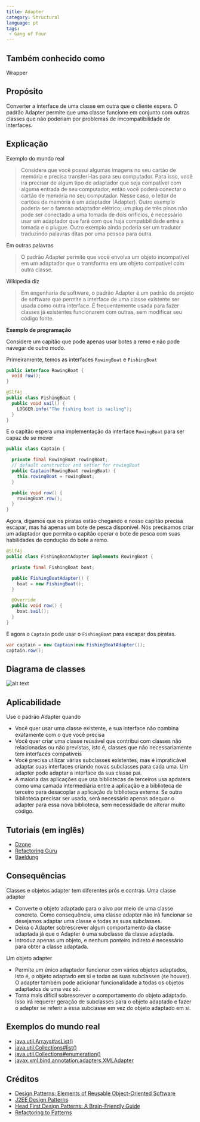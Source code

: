 ```yaml
---
title: Adapter
category: Structural
language: pt
tags:
 - Gang of Four
---
```


## Também conhecido como
Wrapper

## Propósito
Converter a interface de uma classe em outra que o cliente espera.
O padrão Adapter permite que uma classe funcione em conjunto com outras classes que não poderiam por problemas de imcompatibilidade de interfaces.

## Explicação

Exemplo do mundo real

> Considere que você possui algumas imagens no seu cartão de memória e precisa transferí-las para seu computador. Para isso, você irá precisar de algum tipo de adaptador que seja compatível com alguma entrada de seu computador, então você poderá conectar o cartão de memória no seu computador. Nesse caso, o leitor de cartões de memória é um adaptador (Adapter).
> Outro exemplo poderia ser o famoso adaptador elétrico; um plug de três pinos não pode ser conectado a uma tomada de dois oríficios, é necessário usar um adaptador que fará com que haja compatibilidade entre a tomada e o plugue.
> Outro exemplo ainda poderia ser um tradutor traduzindo palavras ditas por uma pessoa para outra.

Em outras palavras

> O padrão Adapter permite que você envolva um objeto incompatível em um adaptador que o transforma em um objeto compatível com outra classe.

Wikipedia diz

> Em engenharia de software, o padrão Adapter é um padrão de projeto de software que permite a interface de uma classe existente ser usada como outra interface. É frequentemente usada para fazer classes já existentes funcionarem com outras, sem modificar seu código fonte.

**Exemplo de programação**

Considere um capitão que pode apenas usar botes a remo e não pode navegar de outro modo.

Primeiramente, temos as interfaces `RowingBoat` e `FishingBoat`

```java
public interface RowingBoat {
  void row();
}

@Slf4j
public class FishingBoat {
  public void sail() {
    LOGGER.info("The fishing boat is sailing");
  }
}
```

E o capitão espera uma implementação da interface `RowingBoat` para ser capaz de se mover

```java
public class Captain {

  private final RowingBoat rowingBoat;
  // default constructor and setter for rowingBoat
  public Captain(RowingBoat rowingBoat) {
    this.rowingBoat = rowingBoat;
  }

  public void row() {
    rowingBoat.row();
  }
}
```

Agora, digamos que os piratas estão chegando e nosso capitão precisa escapar, mas há apenas um bote de pesca disponível. Nós precisamos criar um adaptador que permita o capitão operar o bote de pesca com suas habilidades de condução do bote a remo.

```java
@Slf4j
public class FishingBoatAdapter implements RowingBoat {

  private final FishingBoat boat;

  public FishingBoatAdapter() {
    boat = new FishingBoat();
  }

  @Override
  public void row() {
    boat.sail();
  }
}
```

E agora o `Captain` pode usar o `FishingBoat` para escapar dos piratas.

```java
var captain = new Captain(new FishingBoatAdapter());
captain.row();
```

## Diagrama de classes
![alt text](./etc/adapter.urm.png "Diagrama de classes do Adapter")

## Aplicabilidade
Use o padrão Adapter quando

* Você quer usar uma classe existente, e sua interface não combina exatamente com o que você precisa
* Você quer criar uma classe reusável que contribui com classes não relacionadas ou não previstas, isto é, classes que não necessariamente tem interfaces compatíveis
* Você precisa utilizar várias subclasses existentes, mas é impraticável adaptar suas interfaces criando novas subclasses para cada uma. Um adapter pode adaptar a interface da sua classe pai.
* A maioria das aplicações que usa bibliotecas de terceiros usa apdaters como uma camada intermediária entre a aplicação e a biblioteca de terceiro para desacoplar a aplicação da biblioteca externa. Se outra biblioteca precisar ser usada, será necessário apenas adequar o adapter para essa nova biblioteca, sem necessidade de alterar muito código.

## Tutoriais (em inglês)

* [Dzone](https://dzone.com/articles/adapter-design-pattern-in-java)
* [Refactoring Guru](https://refactoring.guru/design-patterns/adapter/java/example)
* [Baeldung](https://www.baeldung.com/java-adapter-pattern)

## Consequências
Classes e objetos adapter tem diferentes prós e contras. Uma classe adapter

* 	Converte o objeto adaptado para o alvo por meio de uma classe concreta. Como consequência, uma classe adapter não irá funcionar se desejamos adaptar uma classe e todas as suas subclasses.
* 	Deixa o Adapter sobrescrever algum comportamento da classe adaptada já que o Adapter é uma subclasse da classe adaptada.
*	Introduz apenas um objeto, e nenhum ponteiro indireto é necessário para obter a classe adaptada.

Um objeto adapter

*	Permite um único adaptador funcionar com vários objetos adaptados, isto é, o objeto adaptado em si e todas as suas subclasses (se houver). O adapter também pode adicionar funcionalidade a todas os objetos adaptados de uma vez só.
*	Torna mais difícil sobrescrever o comportamento do objeto adaptado. Isso irá requerer geração de subclasses para o objeto adaptado e fazer o adapter se referir a essa subclasse em vez do objeto adaptado em si.

## Exemplos do mundo real

* [java.util.Arrays#asList()](http://docs.oracle.com/javase/8/docs/api/java/util/Arrays.html#asList%28T...%29)
* [java.util.Collections#list()](https://docs.oracle.com/javase/8/docs/api/java/util/Collections.html#list-java.util.Enumeration-)
* [java.util.Collections#enumeration()](https://docs.oracle.com/javase/8/docs/api/java/util/Collections.html#enumeration-java.util.Collection-)
* [javax.xml.bind.annotation.adapters.XMLAdapter](http://docs.oracle.com/javase/8/docs/api/javax/xml/bind/annotation/adapters/XmlAdapter.html#marshal-BoundType-)


## Créditos

* [Design Patterns: Elements of Reusable Object-Oriented Software](https://www.amazon.com/gp/product/0201633612/ref=as_li_tl?ie=UTF8&camp=1789&creative=9325&creativeASIN=0201633612&linkCode=as2&tag=javadesignpat-20&linkId=675d49790ce11db99d90bde47f1aeb59)
* [J2EE Design Patterns](https://www.amazon.com/gp/product/0596004273/ref=as_li_tl?ie=UTF8&camp=1789&creative=9325&creativeASIN=0596004273&linkCode=as2&tag=javadesignpat-20&linkId=48d37c67fb3d845b802fa9b619ad8f31)
* [Head First Design Patterns: A Brain-Friendly Guide](https://www.amazon.com/gp/product/0596007124/ref=as_li_tl?ie=UTF8&camp=1789&creative=9325&creativeASIN=0596007124&linkCode=as2&tag=javadesignpat-20&linkId=6b8b6eea86021af6c8e3cd3fc382cb5b)
* [Refactoring to Patterns](https://www.amazon.com/gp/product/0321213351/ref=as_li_tl?ie=UTF8&camp=1789&creative=9325&creativeASIN=0321213351&linkCode=as2&tag=javadesignpat-20&linkId=2a76fcb387234bc71b1c61150b3cc3a7)
